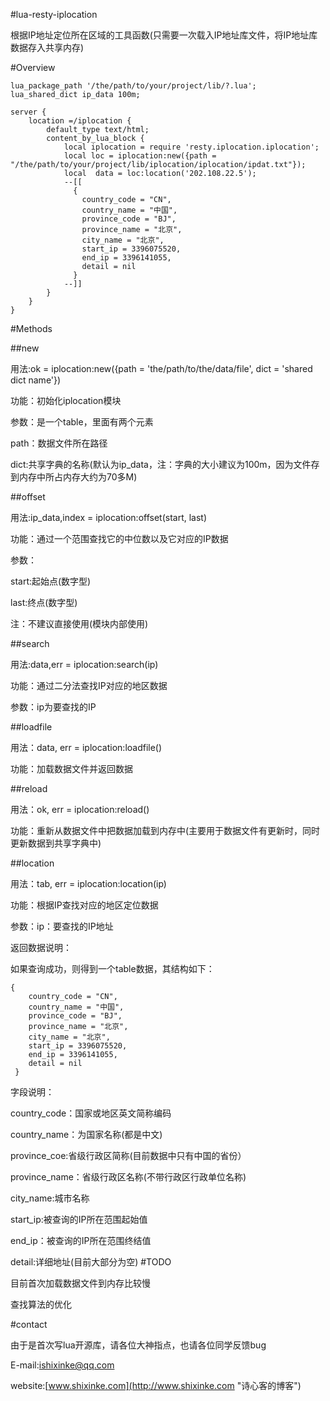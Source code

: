 #lua-resty-iplocation

根据IP地址定位所在区域的工具函数(只需要一次载入IP地址库文件，将IP地址库数据存入共享内存)

#Overview

    lua_package_path '/the/path/to/your/project/lib/?.lua';
	lua_shared_dict ip_data 100m;

	server {
		location =/iplocation {
			default_type text/html;
			content_by_lua_block {
				local iplocation = require 'resty.iplocation.iplocation';
				local loc = iplocation:new({path = "/the/path/to/your/project/lib/iplocation/iplocation/ipdat.txt"});
                local  data = loc:location('202.108.22.5');
				--[[
                  {
					country_code = "CN",
                    country_name = "中国", 
                    province_code = "BJ", 
					province_name = "北京", 
					city_name = "北京", 
					start_ip = 3396075520, 
					end_ip = 3396141055, 
					detail = nil
                  }
                --]]
			}
		}
	}


#Methods

##new

用法:ok = iplocation:new({path = 'the/path/to/the/data/file', dict = 'shared dict name'})

功能：初始化iplocation模块

参数：是一个table，里面有两个元素
     
   path：数据文件所在路径

   dict:共享字典的名称(默认为ip_data，注：字典的大小建议为100m，因为文件存到内存中所占内存大约为70多M)

##offset

用法:ip_data,index = iplocation:offset(start, last)

功能：通过一个范围查找它的中位数以及它对应的IP数据

参数：
     
   start:起始点(数字型)

   last:终点(数字型)

注：不建议直接使用(模块内部使用)

##search

用法:data,err = iplocation:search(ip)

功能：通过二分法查找IP对应的地区数据

参数：ip为要查找的IP

##loadfile

用法：data, err = iplocation:loadfile()

功能：加载数据文件并返回数据

##reload

用法：ok, err = iplocation:reload()

功能：重新从数据文件中把数据加载到内存中(主要用于数据文件有更新时，同时更新数据到共享字典中)

##location

用法：tab, err = iplocation:location(ip)

功能：根据IP查找对应的地区定位数据

参数：ip：要查找的IP地址

返回数据说明：

如果查询成功，则得到一个table数据，其结构如下：

    {
        country_code = "CN",
        country_name = "中国",
        province_code = "BJ",
        province_name = "北京",
    	city_name = "北京",
    	start_ip = 3396075520,
    	end_ip = 3396141055,
    	detail = nil
     }

字段说明：

country_code：国家或地区英文简称编码

country_name：为国家名称(都是中文)

province_coe:省级行政区简称(目前数据中只有中国的省份）

province_name：省级行政区名称(不带行政区行政单位名称)

city_name:城市名称

start_ip:被查询的IP所在范围起始值

end_ip：被查询的IP所在范围终结值

detail:详细地址(目前大部分为空)
#TODO

目前首次加载数据文件到内存比较慢

查找算法的优化

#contact

由于是首次写lua开源库，请各位大神指点，也请各位同学反馈bug

E-mail:ishixinke@qq.com

website:[www.shixinke.com](http://www.shixinke.com "诗心客的博客")
